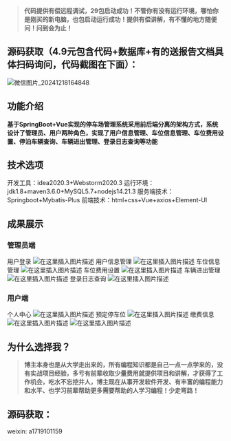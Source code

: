 > **代码提供有偿远程调试，29包启动成功！不管你有没有运行环境，哪怕你是刚买的新电脑，也包启动运行成功！提供有偿讲解，有不懂的地方随便问！问到会为止！**
## 源码获取（4.9元包含代码+数据库+有的送报告文档具体扫码询问，代码截图在下面）：
![微信图片_20241218164848](https://github.com/user-attachments/assets/646b2784-afb8-47ee-a4d4-5ccc9f96b331)

## 功能介绍
**基于SpringBoot+Vue实现的停车场管理系统采用前后端分离的架构方式，系统设计了管理员、用户两种角色，实现了用户信息管理、车位信息管理、车位费用设置、停泊车辆查询、车辆进出管理、登录日志查询等功能**
## 技术选项
开发工具：idea2020.3+Webstorm2020.3
运行环境：jdk1.8+maven3.6.0+MySQL5.7+nodejs14.21.3
服务端技术：Springboot+Mybatis-Plus
前端技术：html+css+Vue+axios+Element-UI
## 成果展示
### 管理员端
用户登录
![在这里插入图片描述](https://i-blog.csdnimg.cn/direct/95d058a658494880accbf374e070c63b.png)
用户信息管理
![在这里插入图片描述](https://i-blog.csdnimg.cn/direct/a84ab0ab802843c1ad1ec6603658eb8c.png)
车位信息管理
![在这里插入图片描述](https://i-blog.csdnimg.cn/direct/1208ef4d54e3405dbac2215512d08758.png)
车位费用设置
![在这里插入图片描述](https://i-blog.csdnimg.cn/direct/0dffd843d008467fa4c6fe9d39b4a5f7.png)
车辆进出管理
![在这里插入图片描述](https://i-blog.csdnimg.cn/direct/a1a47d8881d94d63b7edf32ac42ade53.png)
登录日志查询
![在这里插入图片描述](https://i-blog.csdnimg.cn/direct/51aa5e85a4c74f18b3c5c8381a2738a6.png)
### 用户端
个人中心
![在这里插入图片描述](https://i-blog.csdnimg.cn/direct/c50a817fce3442c4bf2a9a5e563ba2fa.png)
预定停车位
![在这里插入图片描述](https://i-blog.csdnimg.cn/direct/233bd017ea9d4f58a7f2fcaa0a329cc2.png)
缴费信息
![在这里插入图片描述](https://i-blog.csdnimg.cn/direct/798d7473226f4bd6a03d28f6f25471b9.png)
![在这里插入图片描述](https://i-blog.csdnimg.cn/direct/4c154c77d93a4d728d78af308a8135f0.png)

## 为什么选择我？

> **博主本身也是从大学走出来的，所有编程知识都是自己一点一点学来的，没有实战项目经验，多亏有前辈收取少量费用就提供项目和讲解，才获得了工作机会，吃水不忘挖井人，博主现在从事开发软件开发、有丰富的编程能力和水平、也学习前辈帮助更多需要帮助的人学习编程！少走弯路！**

## 源码获取：

weixin: a1719101159
